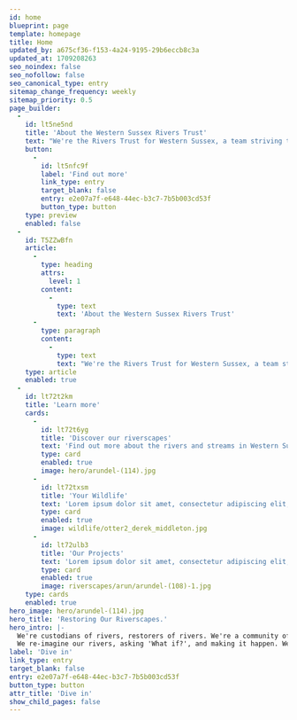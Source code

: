 ```yaml
---
id: home
blueprint: page
template: homepage
title: Home
updated_by: a675cf36-f153-4a24-9195-29b6eccb8c3a
updated_at: 1709208263
seo_noindex: false
seo_nofollow: false
seo_canonical_type: entry
sitemap_change_frequency: weekly
sitemap_priority: 0.5
page_builder:
  -
    id: lt5ne5nd
    title: 'About the Western Sussex Rivers Trust'
    text: "We're the Rivers Trust for Western Sussex, a team striving to protect and restore resilient, vibrant riverscapes for wildlife and people.  From the bold sweeping Arun in the east to the precious Ems in the west, we care for our rivers and the landscapes with which they are entwined - our riverscapes."
    button:
      -
        id: lt5nfc9f
        label: 'Find out more'
        link_type: entry
        target_blank: false
        entry: e2e07a7f-e648-44ec-b3c7-7b5b003cd53f
        button_type: button
    type: preview
    enabled: false
  -
    id: T5ZZwBfn
    article:
      -
        type: heading
        attrs:
          level: 1
        content:
          -
            type: text
            text: 'About the Western Sussex Rivers Trust'
      -
        type: paragraph
        content:
          -
            type: text
            text: "We're the Rivers Trust for Western Sussex, a team striving to protect and restore resilient, vibrant riverscapes for wildlife and people.  From the bold sweeping Arun in the east to the precious Ems in the west, we care for our rivers and the landscapes with which they are entwined - our riverscapes."
    type: article
    enabled: true
  -
    id: lt72t2km
    title: 'Learn more'
    cards:
      -
        id: lt72t6yg
        title: 'Discover our riverscapes'
        text: 'Find out more about the rivers and streams in Western Sussex and some of the incredible wildlife they support.'
        type: card
        enabled: true
        image: hero/arundel-(114).jpg
      -
        id: lt72txsm
        title: 'Your Wildlife'
        text: 'Lorem ipsum dolor sit amet, consectetur adipiscing elit, sed do eiusmod tempor incididunt ut labore et dolore magna aliqua.'
        type: card
        enabled: true
        image: wildlife/otter2_derek_middleton.jpg
      -
        id: lt72ulb3
        title: 'Our Projects'
        text: 'Lorem ipsum dolor sit amet, consectetur adipiscing elit, sed do eiusmod tempor incididunt ut labore et dolore magna aliqua.'
        type: card
        enabled: true
        image: riverscapes/arun/arundel-(108)-1.jpg
    type: cards
    enabled: true
hero_image: hero/arundel-(114).jpg
hero_title: 'Restoring Our Riverscapes.'
hero_intro: |-
  We're custodians of rivers, restorers of rivers. We're a community of people who love rivers. 
  We re-imagine our rivers, asking 'What if?', and making it happen. We need thriving, resilient, vibrant riverscapes, alive for people and wildlife. Now more than ever.
label: 'Dive in'
link_type: entry
target_blank: false
entry: e2e07a7f-e648-44ec-b3c7-7b5b003cd53f
button_type: button
attr_title: 'Dive in'
show_child_pages: false
---
```

